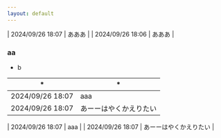```yaml
---
layout: default
---
```


| 2024/09/26 18:07 | あああ |
| 2024/09/26 18:06 | あああ |

### aa
* b

| *  | * |
| ------------- | ------------- |
| 2024/09/26 18:07  | aaa  |
| 2024/09/26 18:07  | あーーはやくかえりたい  |

| 2024/09/26 18:07  | aaa  |
| 2024/09/26 18:07  | あーーはやくかえりたい  |

